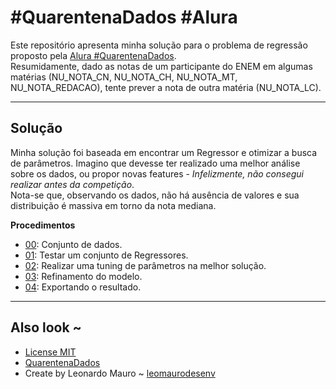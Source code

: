 # #QuarentenaDados #Alura
   
Este repositório apresenta minha solução para o problema de regressão proposto pela [Alura #QuarentenaDados](https://www.alura.com.br/quarentenadados/aula05-regressao-machine-learning?utm_campaign=alura_quarentenadados_-_5_aula&utm_medium=email&utm_source=RD+Station).   
Resumidamente, dado as notas de um participante do ENEM em algumas matérias (NU_NOTA_CN, NU_NOTA_CH, NU_NOTA_MT, NU_NOTA_REDACAO), tente prever a nota de outra matéria (NU_NOTA_LC).   

---
## Solução
Minha solução foi baseada em encontrar um Regressor e otimizar a busca de parâmetros. Imagino que devesse ter realizado uma melhor análise sobre os dados, ou propor novas features - *Infelizmente, não consegui realizar antes da competição*.   
Nota-se que, observando os dados, não há ausência de valores e sua distribuição é massiva em torno da nota mediana.   

**Procedimentos**
-   [00](dataset.py): Conjunto de dados.
-   [01](01_exploring_regressors.py): Testar um conjunto de Regressores.
-   [02](02_parameter_tuning.py): Realizar uma tuning de parâmetros na melhor solução.
-   [03](03_refinement_test.py): Refinamento do modelo.
-   [04](04_export_result.py): Exportando o resultado.

---
## Also look ~

-   [License MIT](LICENSE)
-   [QuarentenaDados](https://github.com/tgcsantos/Quarentena_dados)
-   Create by Leonardo Mauro ~ [leomaurodesenv](https://github.com/leomaurodesenv/)
